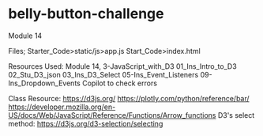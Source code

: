 # belly-button-challenge
Module 14 

Files;
Starter_Code>static/js>app.js
Start_Code>index.html

Resources Used:
Module 14,
3-JavaScript_with_D3
01_Ins_Intro_to_D3
02_Stu_D3_json
03_Ins_D3_Select
05-Ins_Event_Listeners
09-Ins_Dropdown_Events
Copilot to check errors

Class Resource:
https://d3js.org/
https://plotly.com/python/reference/bar/
https://developer.mozilla.org/en-US/docs/Web/JavaScript/Reference/Functions/Arrow_functions
D3's select method: https://d3js.org/d3-selection/selecting
